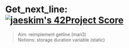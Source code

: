 # Get_next_line: [![jaeskim's 42Project Score](https://badge42.herokuapp.com/api/project/azeraoul/get_next_line)](https://github.com/thezedzed/gnl) <br>
> Aim: reimplement getline (man3) <br>
> Notions: storage duration variable (static)
